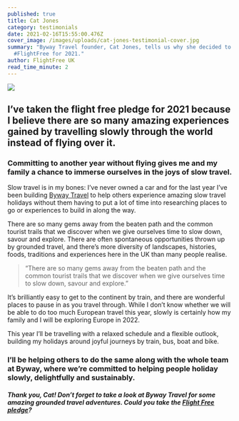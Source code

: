 ```yaml
---
published: true
title: Cat Jones
category: testimonials
date: 2021-02-16T15:55:00.476Z
cover_image: /images/uploads/cat-jones-testimonial-cover.jpg
summary: "Byway Travel founder, Cat Jones, tells us why she decided to go
  #FlightFree for 2021."
author: FlightFree UK
read_time_minute: 2
---
```

![](/images/uploads/testimoinal-cat.jpg)

## I’ve taken the flight free pledge for 2021 because I believe there are so many amazing experiences gained by travelling slowly through the world instead of flying over it.

### Committing to another year without flying gives me and my family a chance to immerse ourselves in the joys of slow travel.

Slow travel is in my bones: I’ve never owned a car and for the last year I’ve been building [Byway Travel](https://www.byway.travel) to help others experience amazing slow travel holidays without them having to put a lot of time into researching places to go or experiences to build in along the way.

There are so many gems away from the beaten path and the common tourist trails that we discover when we give ourselves time to slow down, savour and explore. There are often spontaneous opportunities thrown up by grounded travel, and there’s more diversity of landscapes, histories, foods, traditions and experiences here in the UK than many people realise. 

> “There are so many gems away from the beaten path and the common tourist trails that we discover when we give ourselves time to slow down, savour and explore.”

It’s brilliantly easy to get to the continent by train, and there are wonderful places to pause in as you travel through. While I don’t know whether we will be able to do too much European travel this year, slowly is certainly how my family and I will be exploring Europe in 2022.

This year I’ll be travelling with a relaxed schedule and a flexible outlook, building my holidays around joyful journeys by train, bus, boat and bike.  

### I’ll be helping others to do the same along with the whole team at Byway, where we’re committed to helping people holiday slowly, delightfully and sustainably.

#### *Thank you, Cat! Don’t forget to take a look at Byway Travel for some amazing grounded travel adventures. Could you take the [Flight Free pledge](/take_action/)?*